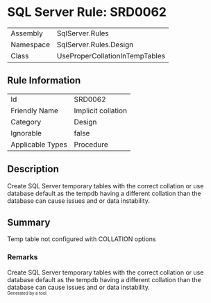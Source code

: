 ﻿# SQL Server Rule: SRD0062
  
|    |    |
|----|----|
| Assembly | SqlServer.Rules |
| Namespace | SqlServer.Rules.Design |
| Class | UseProperCollationInTempTables |
  
## Rule Information
  
|    |    |
|----|----|
| Id | SRD0062 |
| Friendly Name | Implicit collation |
| Category | Design |
| Ignorable | false |
| Applicable Types | Procedure  |
  
## Description
  
Create SQL Server temporary tables with the correct collation or use database default as the tempdb having a different collation than the database can cause issues and or data instability.
  
## Summary
  
Temp table not configured with <c>COLLATION</c> options
  
### Remarks
  
Create SQL Server temporary tables with the correct collation or use database default as the
tempdb having a different collation than the database can cause issues and or data instability.  
<sub><sup>Generated by a tool</sup></sub>
